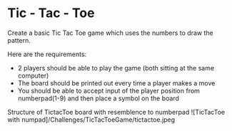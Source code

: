 # Tic - Tac - Toe

Create a basic Tic Tac Toe game which uses the numbers to draw the pattern.

Here are the requirements:

* 2 players should be able to play the game (both sitting at the same computer)
* The board should be printed out every time a player makes a move
* You should be able to accept input of the player position from numberpad(1-9) and then place a symbol on the board

Structure of TictacToe board with resemblence to numberpad
![TicTacToe with numpad]/Challenges/TicTacToeGame/tictactoe.jpeg
